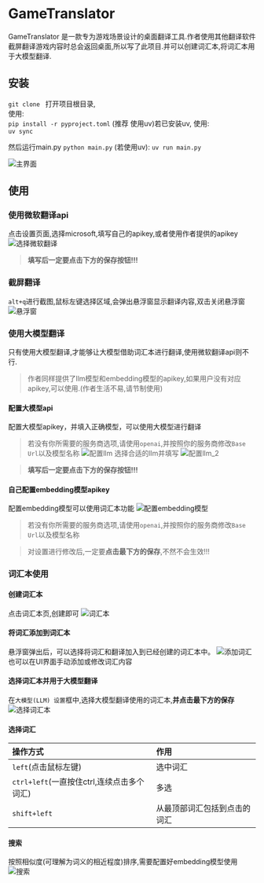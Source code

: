 # GameTranslator
GameTranslator 是一款专为游戏场景设计的桌面翻译工具.作者使用其他翻译软件截屏翻译游戏内容时总会返回桌面,所以写了此项目.并可以创建词汇本,将词汇本用于大模型翻译.

## 安装
`git clone `
打开项目根目录,<br>
使用:<br>
`pip install -r pyproject.toml`
(推荐 使用uv)若已安装uv, 使用:<br>
`uv sync`

然后运行main.py
`python main.py`
(若使用uv):
`uv run main.py`

![主界面](img/主界面.png)

## 使用
### 使用微软翻译api
点击设置页面,选择microsoft,填写自己的apikey,或者使用作者提供的apikey
![选择微软翻译](img/选择ms翻译.png)
>**填写后一定要点击下方的保存按钮!!!**

### 截屏翻译
`alt+q`进行截图,鼠标左键选择区域,会弹出悬浮窗显示翻译内容,双击关闭悬浮窗<br>
![悬浮窗](img/悬浮窗.png)

### 使用大模型翻译
只有使用大模型翻译,才能够让大模型借助词汇本进行翻译,使用微软翻译api则不行.
>作者同样提供了llm模型和embedding模型的apikey,如果用户没有对应apikey,可以使用.(作者生活不易,请节制使用)
#### 配置大模型api
配置大模型apikey，并填入正确模型，可以使用大模型进行翻译
>若没有你所需要的服务商选项,请使用`openai`,并按照你的服务商修改`Base Url`以及模型名称
![配置llm](img/选择使用llm.png)
选择合适的llm并填写
![配置llm_2](img/填写llm.png)

>**填写后一定要点击下方的保存按钮!!!**
#### 自己配置embedding模型apikey
配置embedding模型可以使用词汇本功能
![配置embedding模型](img/配置embedding模型api.png)
>若没有你所需要的服务商选项,请使用`openai`,并按照你的服务商修改`Base Url`以及模型名称

>对设置进行修改后,一定要**点击最下方的保存**,不然不会生效!!!
### 词汇本使用
#### 创建词汇本
点击词汇本页,创建即可
![词汇本](img/词汇本页面.png)
#### 将词汇添加到词汇本
悬浮窗弹出后，可以选择将词汇和翻译加入到已经创建的词汇本中。
![添加词汇](img/添加词汇.png)
也可以在UI界面手动添加或修改词汇内容
#### 选择词汇本并用于大模型翻译
在`大模型(LLM) 设置`框中,选择大模型翻译使用的词汇本,**并点击最下方的保存**
![选择词汇本](img/选择词汇本.png)
#### 选择词汇
|操作方式|作用|
|:-|:-|
|`left`(点击鼠标左键)|选中词汇|
|`ctrl+left`(一直按住ctrl,连续点击多个词汇)|多选|
|`shift+left`|从最顶部词汇包括到点击的词汇|

#### 搜索
按照相似度(可理解为词义的相近程度)排序,需要配置好embedding模型使用
![搜索](img/搜索.png)
